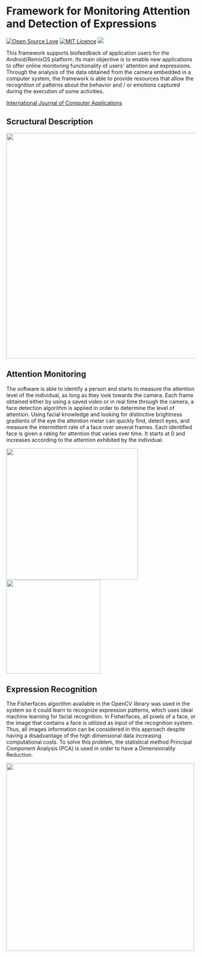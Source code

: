 # Framework for Monitoring Attention and Detection of Expressions

[![Open Source Love](https://badges.frapsoft.com/os/v1/open-source.svg?v=103)](https://github.com/ellerbrock/open-source-badge/)
[![MIT Licence](https://badges.frapsoft.com/os/mit/mit.png?v=103)](https://github.com/rafaelaaraujo/Face-detect-framework/blob/master/LICENSE)
[![](https://jitpack.io/v/rafaelaaraujo/Face-detect-framework.svg)](https://jitpack.io/#rafaelaaraujo/Face-detect-framework)

This framework supports biofeedback of application users for the
Android/RemixOS platform. Its main objective is to enable new applications to offer online monitoring functionality of users' attention and expressions. Through the analysis of the data obtained from the camera embedded in a computer system, the framework is able to provide resources that allow the recognition of patterns about the behavior and / or emotions captured during the execution of some activities. 

[International Journal of Computer Applications](https://www.ijcaonline.org/archives/volume158/number5/26906-26906-2017912847)


## Scructural Description

<p align="left">
  <img src="https://github.com/rafaelaaraujo/Face-detect-framework/blob/master/archives/graph.png" width="600"/>
</p>


## Attention Monitoring

  The software is able to identify a person and starts to measure the attention level of the individual, as long as they look towards the camera. Each frame obtained either by using a saved video or in real time through the camera, a face detection algorithm is applied in order to determine the level of attention. 
	Using facial knowledge and looking for distinctive brightness gradients of the eye the attention meter can quickly find, detect eyes, and measure the intermittent rate of a face over several frames. Each identified face is given a rating for attention that varies over time. It starts at 0 and increases according to the attention exhibited by the individual.

<p align="left">
  <img src="https://github.com/rafaelaaraujo/Face-detect-framework/blob/master/archives/attention_sample.png" width="350"/>
  <img src="https://github.com/rafaelaaraujo/Face-detect-framework/blob/master/archives/graph_attention.png" width="250"/>
</p>

## Expression Recognition

  The Fisherfaces algorithm available in the OpenCV library was used in the system so it could learn to recognize expression patterns, which uses ideal machine learning for facial recognition. In Fisherfaces, all pixels of a face, or the image that contains a face is utilized as input of the recognition system. Thus, all images information can be considered in this approach despite having a disadvantage of the high dimensional data increasing computational costs. To solve this problem, the statistical method Principal Component Analysis (PCA) is used in order to have a Dimensionality Reduction. 


<p align="left">
  <img src="https://github.com/rafaelaaraujo/Face-detect-framework/blob/master/archives/expression_sample.jpg" width="500"/>
</p>
